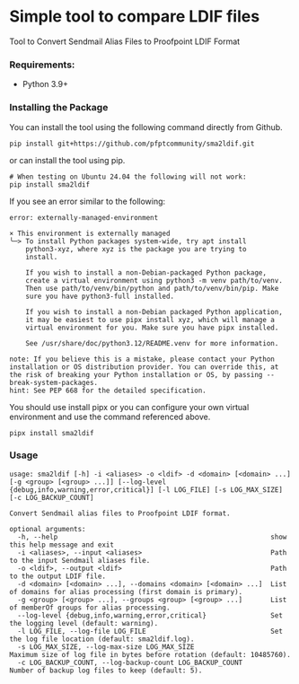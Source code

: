 # Simple tool to compare LDIF files
Tool to Convert Sendmail Alias Files to Proofpoint LDIF Format

### Requirements:

* Python 3.9+
 
### Installing the Package

You can install the tool using the following command directly from Github.

```
pip install git+https://github.com/pfptcommunity/sma2ldif.git
```

or can install the tool using pip.

```
# When testing on Ubuntu 24.04 the following will not work:
pip install sma2ldif
```

If you see an error similar to the following:

```
error: externally-managed-environment

× This environment is externally managed
╰─> To install Python packages system-wide, try apt install
    python3-xyz, where xyz is the package you are trying to
    install.

    If you wish to install a non-Debian-packaged Python package,
    create a virtual environment using python3 -m venv path/to/venv.
    Then use path/to/venv/bin/python and path/to/venv/bin/pip. Make
    sure you have python3-full installed.

    If you wish to install a non-Debian packaged Python application,
    it may be easiest to use pipx install xyz, which will manage a
    virtual environment for you. Make sure you have pipx installed.

    See /usr/share/doc/python3.12/README.venv for more information.

note: If you believe this is a mistake, please contact your Python installation or OS distribution provider. You can override this, at the risk of breaking your Python installation or OS, by passing --break-system-packages.
hint: See PEP 668 for the detailed specification.
```

You should use install pipx or you can configure your own virtual environment and use the command referenced above.

```
pipx install sma2ldif
```

### Usage

```
usage: sma2ldif [-h] -i <aliases> -o <ldif> -d <domain> [<domain> ...] [-g <group> [<group> ...]] [--log-level {debug,info,warning,error,critical}] [-l LOG_FILE] [-s LOG_MAX_SIZE] [-c LOG_BACKUP_COUNT]

Convert Sendmail alias files to Proofpoint LDIF format.

optional arguments:
  -h, --help                                                     show this help message and exit
  -i <aliases>, --input <aliases>                                Path to the input Sendmail aliases file.
  -o <ldif>, --output <ldif>                                     Path to the output LDIF file.
  -d <domain> [<domain> ...], --domains <domain> [<domain> ...]  List of domains for alias processing (first domain is primary).
  -g <group> [<group> ...], --groups <group> [<group> ...]       List of memberOf groups for alias processing.
  --log-level {debug,info,warning,error,critical}                Set the logging level (default: warning).
  -l LOG_FILE, --log-file LOG_FILE                               Set the log file location (default: sma2ldif.log).
  -s LOG_MAX_SIZE, --log-max-size LOG_MAX_SIZE                   Maximum size of log file in bytes before rotation (default: 10485760).
  -c LOG_BACKUP_COUNT, --log-backup-count LOG_BACKUP_COUNT       Number of backup log files to keep (default: 5).
```